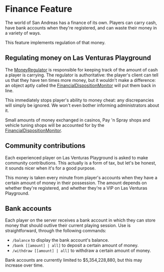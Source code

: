 # Finance Feature
The world of San Andreas has a finance of its own. Players can carry cash, have bank accounts when
they're registered, and can waste their money in a variety of ways.

This feature implements regulation of that money.

## Regulating money on Las Venturas Playground
The [MoneyRegulator](money_regulator.js) is responsible for keeping track of the amount of cash a
player is carrying. The regulator is authoritative: the player's client can tell us that they have
ten times more money, but it wouldn't make a difference: an object aptly called the
[FinancialDispositionMonitor](financial_disposition_monitor.js) will put them back in line.

This immediately stops player's ability to money cheat: any discrepancies will simply be ignored. We
won't even bother informing administrators about it.

Small amounts of money exchanged in casinos, Pay 'n Spray shops and vehicle tuning shops will be
accounted for by the [FinancialDispositionMonitor](financial_disposition_monitor.js).

## Community contributions
Each experienced player on Las Venturas Playground is asked to make community contributions. This
actually is a form of tax, but let's be honest, it sounds nicer when it's for a good purpose.

This money is taken every minute from player's accounts when they have a certain amount of money
in their possession. The amount depends on whether they're registered, and whether they're a VIP
on Las Venturas Playground.

## Bank accounts
Each player on the server receives a bank account in which they can store money that should outlive
their current playing session. Use is straightforward, through the following commands:

  * `/balance` to display the bank account's balance.
  * `/bank [[amount] | all]` to deposit a certain amount of money.
  * `/withdraw [[amount] | all]` to withdraw a certain amount of money.

Bank accounts are currently limited to $5,354,228,880, but this may increase over time.
